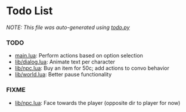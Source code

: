 # Todo List
_NOTE: This file was auto-generated using [todo.py](http://github.com/paulpls/todo)_



### TODO
* [main.lua](main.lua#L94): Perform actions based on option selection
* [lib/dialog.lua](lib/dialog.lua#L206): Animate text per character
* [lib/npc.lua](lib/npc.lua#L43): Buy an item for 50c; add actions to convo behavior
* [lib/world.lua](lib/world.lua#L136): Better pause functionality



### FIXME
* [lib/npc.lua](lib/npc.lua#L61): Face towards the player (opposite dir to player for now)



